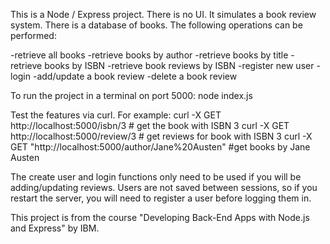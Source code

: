 This is a Node / Express project. There is no UI. It simulates a book review system. There is a database of books. The following operations can be performed:

-retrieve all books
-retrieve books by author
-retrieve books by title
-retrieve books by ISBN
-retrieve book reviews by ISBN
-register new user
-login
-add/update a book review
-delete a book review

To run the project in a terminal on port 5000:
node index.js

Test the features via curl. For example:
curl -X GET http://localhost:5000/isbn/3   # get the book with ISBN 3
curl -X GET http://localhost:5000/review/3  # get reviews for book with ISBN 3
curl -X GET "http://localhost:5000/author/Jane%20Austen"  #get books by Jane Austen

The create user and login functions only need to be used if you will be adding/updating reviews. Users are not saved between sessions, so if you restart the server, you will need to register a user before logging them in.

This project is from the course "Developing Back-End Apps with Node.js and Express" by IBM.
